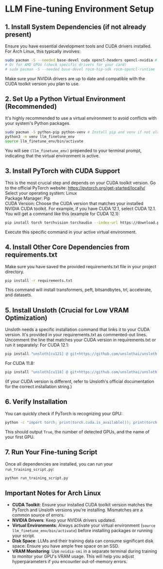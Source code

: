 # LLM Fine-tuning Environment Setup

## 1. Install System Dependencies (if not already present)
Ensure you have essential development tools and CUDA drivers installed. For Arch Linux, this typically involves:
```bash
sudo pacman -S --needed base-devel cuda opencl-headers opencl-nvidia # For NVIDIA GPUs
# Or for AMD GPUs (check specific drivers for your card)
# sudo pacman -S --needed base-devel rocm-hip-sdk rocm-opencl-runtime
```
Make sure your NVIDIA drivers are up to date and compatible with the CUDA toolkit version you plan to use.

## 2. Set Up a Python Virtual Environment (Recommended)
It's highly recommended to use a virtual environment to avoid conflicts with your system's Python packages.
```bash
sudo pacman -S python-pip python-venv # Install pip and venv if not already installed
python3 -m venv llm_finetune_env
source llm_finetune_env/bin/activate
```
You will see `(llm_finetune_env)` prepended to your terminal prompt, indicating that the virtual environment is active.

## 3. Install PyTorch with CUDA Support
This is the most crucial step and depends on your CUDA toolkit version.
Go to the official PyTorch website: https://pytorch.org/get-started/locally/
Select your operating system: Linux  
Package Manager: Pip  
CUDA Version: Choose the CUDA version that matches your installed NVIDIA CUDA toolkit. For example, if you have CUDA 12.1, select CUDA 12.1.  
You will get a command like this (example for CUDA 12.1):
```bash
pip install torch torchvision torchaudio --index-url https://download.pytorch.org/whl/cu121
```
Execute this specific command in your active virtual environment.

## 4. Install Other Core Dependencies from requirements.txt
Make sure you have saved the provided requirements.txt file in your project directory.
```bash
pip install -r requirements.txt
```
This command will install transformers, peft, bitsandbytes, trl, accelerate, and datasets.

## 5. Install Unsloth (Crucial for Low VRAM Optimization)
Unsloth needs a specific installation command that links it to your CUDA version. It's provided in your requirements.txt as commented-out lines.
Uncomment the line that matches your CUDA version in requirements.txt or run it separately:
For CUDA 12.1:
```bash
pip install "unsloth[cu121] @ git+https://github.com/unslothai/unsloth.git"
```
For CUDA 11.8:
```bash
pip install "unsloth[cu118] @ git+https://github.com/unslothai/unsloth.git"
```
(If your CUDA version is different, refer to Unsloth's official documentation for the correct installation string.)

## 6. Verify Installation
You can quickly check if PyTorch is recognizing your GPU:
```bash
python -c "import torch; print(torch.cuda.is_available()); print(torch.cuda.device_count()); print(torch.cuda.get_device_name(0))"
```
This should output `True`, the number of detected GPUs, and the name of your first GPU.

## 7. Run Your Fine-tuning Script
Once all dependencies are installed, you can run your `run_training_script.py`:
```bash
python run_training_script.py
```

## Important Notes for Arch Linux
- **CUDA Toolkit**: Ensure your installed CUDA toolkit version matches the PyTorch and Unsloth versions you're installing. Mismatches are a common source of errors.
- **NVIDIA Drivers**: Keep your NVIDIA drivers updated.
- **Virtual Environments**: Always activate your virtual environment (`source llm_finetune_env/bin/activate`) before installing packages or running your script.
- **Disk Space**: LLMs and their training data can consume significant disk space. Ensure you have ample free space on an SSD.
- **VRAM Monitoring**: Use `nvidia-smi` in a separate terminal during training to monitor your GPU's VRAM usage. This will help you adjust hyperparameters if you encounter out-of-memory errors.
